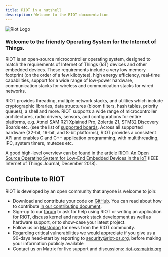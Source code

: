 ```yaml
---
title: RIOT in a nutshell
description: Welcome to the RIOT documentation
---
```


![Riot Logo](img/riot-logo-large.png "RIOT Logo")

### Welcome to the friendly Operating System for the Internet of Things.

RIOT is an open-source microcontroller operating system, designed to match
the requirements of Internet of Things (IoT) devices and other embedded
devices. These requirements include a very low memory footprint (on the order
of a few kilobytes), high energy efficiency, real-time capabilities, support
for a wide range of low-power hardware, communication stacks for wireless and
communication stacks for wired networks.

RIOT provides threading, multiple network stacks, and utilities which
include cryptographic libraries, data structures (bloom filters, hash tables,
priority queues), a shell and more. RIOT supports a wide range of
microcontroller architectures, radio drivers, sensors, and configurations for
entire platforms, e.g. Atmel SAM R21 Xplained Pro, Zolertia Z1, STM32 Discovery
Boards etc. (see the list of
[supported boards](https://www.riot-os.org/boards.html).
Across all supported hardware (32-bit, 16-bit, and 8-bit platforms), RIOT
provides a consistent API and enables C and C++ application programming,
with multithreading, IPC, system timers, mutexes etc.

A good high-level overview can be found in the article
[RIOT: An Open Source Operating System for Low-End Embedded Devices in
the IoT](https://www.riot-os.org/assets/pdfs/riot-ieeeiotjournal-2018.pdf)
(IEEE Internet of Things Journal, December 2018).

## Contribute to RIOT

RIOT is developed by an open community that anyone is welcome to join:

- Download and contribute your code on
  [GitHub](https://github.com/RIOT-OS/RIOT). You can read about how to
  contribute [in our contributing
  document](https://github.com/RIOT-OS/RIOT/blob/master/CONTRIBUTING.md).
- Sign-up to our [forum](https://forum.riot-os.org/) to ask for help using RIOT
  or writing an application for RIOT, discuss kernel and network stack
  development as well as hardware support, or to show-case your latest project.
- Follow us on [Mastodon][mastodon-link] for news from the RIOT
  community.
- Regarding critical vulnerabilities we would appreciate if you give us a
  90-days head-start by reporting to security@riot-os.org, before making your
  information publicly available
- Contact us on Matrix for live support and discussions:
  [riot-os:matrix.org](https://matrix.to/#/#riot-os:matrix.org)

[mastodon-link]: https://floss.social/@RIOT_OS
